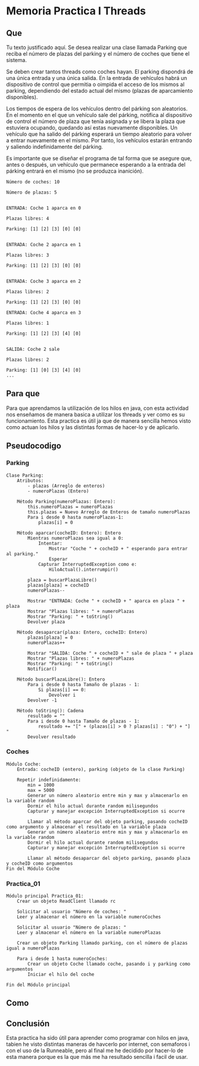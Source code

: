 # Memoria Practica I Threads
## Que 
Tu texto justificado aquí.
Se desea realizar una clase llamada Parking que reciba el número de plazas del parking y el número de coches que tiene el sistema.

Se deben crear tantos threads como coches hayan. El parking dispondrá de una única entrada y una única salida. En la entrada de vehículos habrá un dispositivo de control que permitia o oimpida el acceso de los mismos al parking, dependiendo del estado actual del mismo (plazas de aparcamiento disponibles).

Los tiempos de espera de los vehículos dentro del párking son aleatorios. En el momento en el que un vehículo sale del párking, notifica al dispositivo de control el número de plaza que tenía asignada y se libera la plaza que estuviera ocupando, quedando así estas nuevamente disponibles. Un vehículo que ha salido del párking esperará un tiempo aleatorio para volver a entrar nuevamente en el mismo. Por tanto, los vehículos estarán entrando y saliendo indefinidamente del párking.

Es importante que se diseñar el programa de tal forma que se asegure que, antes o después, un vehículo que permanece esperando a la entrada del párking entrará en el mismo (no se produzca inanición).
```
Número de coches: 10

Número de plazas: 5


ENTRADA: Coche 1 aparca en 0

Plazas libres: 4

Parking: [1] [2] [3] [0] [0]


ENTRADA: Coche 2 aparca en 1

Plazas libres: 3

Parking: [1] [2] [3] [0] [0]


ENTRADA: Coche 3 aparca en 2

Plazas libres: 2

Parking: [1] [2] [3] [0] [0]

ENTRADA: Coche 4 aparca en 3

Plazas libres: 1

Parking: [1] [2] [3] [4] [0]


SALIDA: Coche 2 sale

Plazas libres: 2

Parking: [1] [0] [3] [4] [0]
...
```
## Para que
Para que aprendamos la utilización de los hilos en java, con esta actividad nos enseñamos de manera basica a utilizar los threads y ver como es su funcionamiento. Esta practica es útil ja que de manera sencilla hemos visto como actuan los hilos y las distintas formas de hacer-lo y de aplicarlo.
## Pseudocodigo
### Parking
``` 
Clase Parking:
    Atributos:
        - plazas (Arreglo de enteros)
        - numeroPlazas (Entero)

    Método Parking(numeroPlazas: Entero):
        this.numeroPlazas = numeroPlazas
        this.plazas = Nuevo Arreglo de Enteros de tamaño numeroPlazas
        Para i desde 0 hasta numeroPlazas-1:
            plazas[i] = 0

    Método aparcar(cocheID: Entero): Entero
        Mientras numeroPlazas sea igual a 0:
            Intentar:
                Mostrar "Coche " + cocheID + " esperando para entrar al parking."
                Esperar
            Capturar InterruptedException como e:
                HiloActual().interrumpir()

        plaza = buscarPlazaLibre()
        plazas[plaza] = cocheID
        numeroPlazas--

        Mostrar "ENTRADA: Coche " + cocheID + " aparca en plaza " + plaza
        Mostrar "Plazas libres: " + numeroPlazas
        Mostrar "Parking: " + toString()
        Devolver plaza

    Método desaparcar(plaza: Entero, cocheID: Entero)
        plazas[plaza] = 0
        numeroPlazas++

        Mostrar "SALIDA: Coche " + cocheID + " sale de plaza " + plaza
        Mostrar "Plazas libres: " + numeroPlazas
        Mostrar "Parking: " + toString()
        Notificar()

    Método buscarPlazaLibre(): Entero
        Para i desde 0 hasta Tamaño de plazas - 1:
            Si plazas[i] == 0:
                Devolver i
        Devolver -1

    Método toString(): Cadena
        resultado = ""
        Para i desde 0 hasta Tamaño de plazas - 1:
            resultado += "[" + (plazas[i] > 0 ? plazas[i] : "0") + "] "
        Devolver resultado

```
### Coches
```
Módulo Coche:
    Entrada: cocheID (entero), parking (objeto de la clase Parking)
    
    Repetir indefinidamente:
        min = 1000
        max = 5000
        Generar un número aleatorio entre min y max y almacenarlo en la variable random
        Dormir el hilo actual durante random milisegundos
        Capturar y manejar excepción InterruptedException si ocurre
        
        Llamar al método aparcar del objeto parking, pasando cocheID como argumento y almacenar el resultado en la variable plaza
        Generar un número aleatorio entre min y max y almacenarlo en la variable random
        Dormir el hilo actual durante random milisegundos
        Capturar y manejar excepción InterruptedException si ocurre
        
        Llamar al método desaparcar del objeto parking, pasando plaza y cocheID como argumentos
Fin del Módulo Coche

```
### Practica_01
```
Módulo principal Practica_01:
    Crear un objeto ReadClient llamado rc
    
    Solicitar al usuario "Número de coches: "
    Leer y almacenar el número en la variable numeroCoches
    
    Solicitar al usuario "Número de plazas: "
    Leer y almacenar el número en la variable numeroPlazas
    
    Crear un objeto Parking llamado parking, con el número de plazas igual a numeroPlazas
    
    Para i desde 1 hasta numeroCoches:
        Crear un objeto Coche llamado coche, pasando i y parking como argumentos
        Iniciar el hilo del coche

Fin del Módulo principal

```
## Como
## Conclusión
Esta practica ha sido útil para aprender como programar con hilos en java, tabien he visto distintas maneras de havcerlo por internet, con semaforos i con el uso de la Runneable, pero al final me he decidido por hacer-lo de esta manera porque es la que más me ha resultado sencilla i facil de usar.
